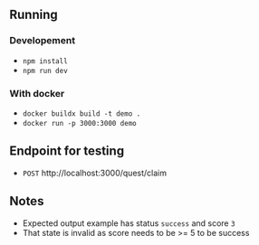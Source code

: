 
## Running 
### Developement 
- `npm install`
- `npm run dev`

### With docker 
- `docker buildx build -t demo .`
- `docker run -p 3000:3000 demo`


## Endpoint for testing
- `POST` http://localhost:3000/quest/claim


## Notes
- Expected output example has status `success` and score `3`
- That state is invalid as score needs to be >= 5 to be success